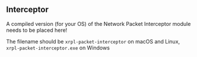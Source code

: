 ## Interceptor
A compiled version (for your OS) of the Network Packet Interceptor module needs to be placed here!

The filename should be `xrpl-packet-interceptor` on macOS and Linux, `xrpl-packet-interceptor.exe` on Windows
